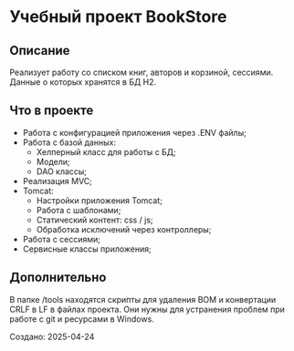 # Учебный проект BookStore

## Описание
Реализует работу со списком книг, авторов и корзиной, сессиями. Данные о которых хранятся в БД H2. 

## Что в проекте
- Работа с конфигурацией приложения через .ENV файлы;
- Работа с базой данных:
  - Хелперный класс для работы с БД;
  - Модели;
  - DAO классы;
- Реализация MVC;
- Tomcat:
  - Настройки приложения Tomcat;
  - Работа с шаблонами;
  - Статический контент: css / js;
  - Обработка исключений через контроллеры;
- Работа с сессиями;
- Сервисные классы приложения;

## Дополнительно
В папке /tools находятся скрипты для удаления BOM и конвертации CRLF в LF в файлах проекта. 
Они нужны для устранения проблем при работе с git и ресурсами в Windows.

Создано: 2025-04-24


